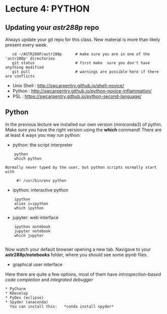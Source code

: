 Lecture 4:  PYTHON
==================


## Updating your *astr288p* repo

Always update your git repo for this class. New material is more than likely present every week.
```
   cd ~/ASTR288P/astr288p      # make sure you are in one of the 'astr288p' directories
   git status                  # first make  sure you don't have anything modified
   git pull                    # warnings are possible here if there are conflicts
```

* Unix Shell : http://swcarpentry.github.io/shell-novice/
* Python : http://swcarpentry.github.io/python-novice-inflammation/
* PSL :   https://swcarpentry.github.io/python-second-language/

## Python 

In the previous lecture we installed our own version (miniconda3) of pythin. Make sure
you have the right version using the **which** command!   There are at least 4 ways you
may run python:

* python: the script interpreter

```
	python
	which python
```

	Normally never typed by the user, but python scripts normally start with
```
	 #! /usr/bin/env python
```

* ipython: interactive python
```
	ipython
	alias i=ipython
	which ipython
```	

* jupyter: web interface

```
	ipython notebook
	jupyter notebook
	which jupyter 
	
```	

Now watch your default browser opening a new tab. Navigave to your **astr288p/notebooks** folder, where
you should see some *ipynb* files.

* graphical user interface

Here there are quite a few options, most of them have *introspection-based code completion* and *integrated debugger*

    * PyCharm
    * KDevelop
    * PyDev (eclipse)
    * Spyder (anaconda)
      You can install this:   *conda install spyder*
